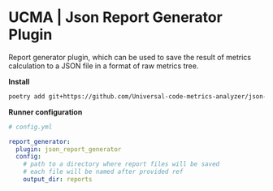 # UCMA | Json Report Generator Plugin

Report generator plugin, which can be used to save the result of metrics calculation to a JSON file in a format of raw metrics tree.


**Install**

``` bash
poetry add git+https://github.com/Universal-code-metrics-analyzer/json-report-generator@v0.1.0
```

**Runner configuration**

``` yaml
# config.yml

report_generator:
  plugin: json_report_generator
  config:
    # path to a directory where report files will be saved
    # each file will be named after provided ref
    output_dir: reports
```
